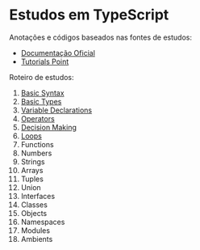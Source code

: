 # Estudos em TypeScript

Anotações e códigos baseados nas fontes de estudos:
 - [Documentação Oficial](https://www.typescriptlang.org/docs/tutorial.html)
 - [Tutorials Point](https://www.tutorialspoint.com/typescript/index.htm)

Roteiro de estudos:

1. [Basic Syntax](01%20-%20BasicSyntax) 
1. [Basic Types](02%20-%20BasicTypes)
1. [Variable Declarations](03%20-%20VariableDeclarations)
1. [Operators](04%20-%20Operators)
1. [Decision Making](05%20-%20DecisionMaking)
1. [Loops](06%20-Loops)
1. Functions
1. Numbers
1. Strings
1. Arrays
1. Tuples
1. Union
1. Interfaces
1. Classes
1. Objects
1. Namespaces
1. Modules
1. Ambients
